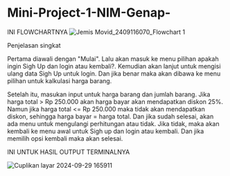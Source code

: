 # Mini-Project-1-NIM-Genap-

INI FLOWCHARTNYA
![Jemis Movid_2409116070_Flowchart 1](https://github.com/user-attachments/assets/ece1a7c1-40f8-46b0-97ab-60b8b466c585)


Penjelasan singkat

Pertama diawali dengan "Mulai". Lalu akan masuk ke menu pilihan apakah ingin Sigh Up dan login atau kembali?. Kemudian akan lanjut untuk mengisi ulang data Sigh Up untuk login. Dan jika benar maka akan dibawa ke menu pilihan untuk kalkulasi harga barang.

Setelah itu, masukan input untuk harga barang dan jumlah barang. Jika harga total > Rp 250.000 akan harga bayar akan mendapatkan diskon 25%. Namun jika harga total <= Rp 250.000 maka tidak akan mendapatkan diskon, sehingga harga bayar = harga total.
Dan jika sudah selesai, akan ada menu untuk mengulangi perhitungan atau tidak. Jika tidak, maka akan kembali ke menu awal untuk Sigh up dan login atau kembali. Dan jika memilih opsi kembali maka akan selesai.



INI UNTUK HASIL OUTPUT TERMINALNYA

![Cuplikan layar 2024-09-29 165911](https://github.com/user-attachments/assets/1e696c29-38ef-403a-a9b3-4e3f869d8add)


